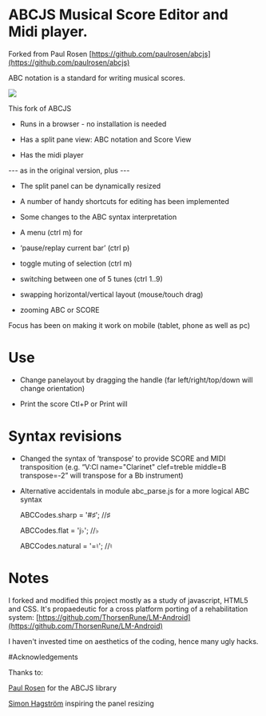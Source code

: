 
# ABCJS Musical Score Editor and Midi player.

Forked from Paul Rosen [https://github.com/paulrosen/abcjs](https://github.com/paulrosen/abcjs)

ABC notation is a standard for writing musical scores.

![](https://lh5.googleusercontent.com/D55bT9E7XtPPDWCbpt7OHWXHeTfTxxe41ZMePCyHvncXomTRehEQ4ggk5JuylieTWGig3tvTzF88gKQDoHAUd-K7qTRi_Jp5Az3Nkpq3YHrHkm7dY9CwnXFCARIMmVHePzFtb2GL)

This fork of ABCJS

*  Runs in a browser - no installation is needed

*  Has a split pane view: ABC notation and Score View

*  Has the midi player

--- as in the original version, plus ---

*  The split panel can be dynamically resized

*  A number of handy shortcuts for editing has been implemented

*  Some changes to the ABC syntax interpretation

* A menu (ctrl m) for

-  ‘pause/replay current bar’ (ctrl p)

-  toggle muting of selection (ctrl m)

-  switching between one of 5 tunes (ctrl 1..9)

-  swapping horizontal/vertical layout (mouse/touch drag)

-  zooming ABC or SCORE

  

Focus has been on making it work on mobile (tablet, phone as well as pc)

  

# Use

* Change panelayout by dragging the handle (far left/right/top/down will change orientation)

* Print the score Ctl+P or Print will

#

# Syntax revisions

* Changed the syntax of ‘transpose’ to provide SCORE and MIDI transposition (e.g. “V:Cl name="Clarinet" clef=treble middle=B transpose=-2” will transpose for a Bb instrument)

* Alternative accidentals in module abc_parse.js for a more logical ABC syntax

 

    ABCCodes.sharp  =  '#♯';  //♯

	ABCCodes.flat =  'j♭';  //♭

	ABCCodes.natural  =  '=♮';  //♮



  
  

# Notes

I forked and modified this project mostly as a study of javascript, HTML5 and CSS. It's propaedeutic for a cross platform porting of a rehabilitation system: [https://github.com/ThorsenRune/LM-Android](https://github.com/ThorsenRune/LM-Android)

  

I haven't invested time on aesthetics of the coding, hence many ugly hacks.

#Acknowledgements

Thanks to:

[Paul Rosen]([https://github.com/paulrosen/abcjs](https://github.com/paulrosen/abcjs)) for the ABCJS library

[Simon Hagström]([https://github.com/shagstrom/split-pane](https://github.com/shagstrom/split-pane)) inspiring the panel resizing
